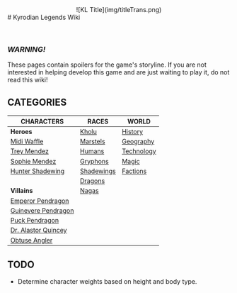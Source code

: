 <center>![KL Title](img/titleTrans.png)</center>
# Kyrodian Legends Wiki

&nbsp;

### ***WARNING!***
These pages contain spoilers for the game's storyline. If you are not interested in helping develop this game and are just waiting to play it, do not read this wiki!

## CATEGORIES

|CHARACTERS                         |RACES                      | WORLD                     |
|-----------------------------------|---------------------------|---------------------------|
|**Heroes**                         |[Kholu](kholu.md)          |[History](history.md)      |
|[Midi Waffle](midi.md)             |[Marstels](marstels.md)    |[Geography](geography.md)  |
|[Trey Mendez](trey.md)             |[Humans](humans.md)        |[Technology](technology.md)|
|[Sophie Mendez](sophie.md)         |[Gryphons](gryphons.md)    |[Magic](magic.md)          |
|[Hunter Shadewing](hunter.md)      |[Shadewings](shadewings.md)|[Factions](factions.md)    |
|&nbsp;                             |[Dragons](dragons.md)      |
|**Villains**                       |[Nagas](nagas.md)          |
|[Emperor Pendragon](pendragon.md)  |
|[Guinevere Pendragon](guinevere.md)|
|[Puck Pendragon](puck.md)          |
|[Dr. Alastor Quincey](drq.md)      |
|[Obtuse Angler](obtuse.md)         |

## TODO

* Determine character weights based on height and body type.
